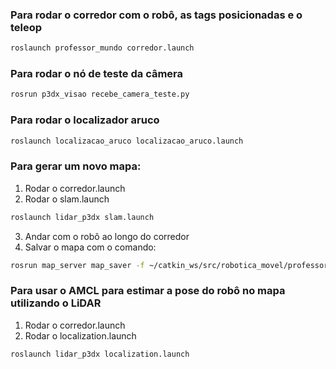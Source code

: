 ### Para rodar o corredor com o robô, as tags posicionadas e o teleop
```bash
roslaunch professor_mundo corredor.launch
```
### Para rodar o nó de teste da câmera
```bash
rosrun p3dx_visao recebe_camera_teste.py
```

### Para rodar o localizador aruco
```bash
roslaunch localizacao_aruco localizacao_aruco.launch
```

### Para gerar um novo mapa:
1. Rodar o corredor.launch
2. Rodar o slam.launch
```bash
roslaunch lidar_p3dx slam.launch
```
3. Andar com o robô ao longo do corredor
4. Salvar o mapa com o comando:
```bash
rosrun map_server map_saver -f ~/catkin_ws/src/robotica_movel/professor_teste/lidar_p3dx/maps/corredor_map
```

### Para usar o AMCL para estimar a pose do robô no mapa utilizando o LiDAR
1. Rodar o corredor.launch
2. Rodar o localization.launch
```bash
roslaunch lidar_p3dx localization.launch
```

